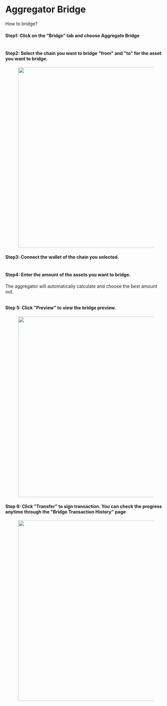 # Aggregator Bridge

How to bridge?

#### Step1: Click on the "Bridge" tab and choose Aggregate Bridge&#x20;

<figure><img src="../../.gitbook/assets/Screenshot 2025-04-17 at 2.23.48 AM.png" alt=""><figcaption></figcaption></figure>

#### Step2: Select the chain you want to bridge "from" and "to" for the asset you want to bridge.&#x20;

<figure><img src="../../.gitbook/assets/Screenshot 2025-04-17 at 2.26.24 AM.png" alt="" width="563"><figcaption></figcaption></figure>

#### Step3: Connect the wallet of the chain you selected.

<figure><img src="../../.gitbook/assets/Screenshot 2025-04-17 at 2.29.23 AM.png" alt=""><figcaption></figcaption></figure>

#### Step4: Enter the amount of the assets you want to bridge.&#x20;

The aggregator will automatically calculate and choose the best amount out.

<figure><img src="../../.gitbook/assets/Screenshot 2025-04-17 at 2.31.27 AM.png" alt=""><figcaption></figcaption></figure>

#### Step 5: Click "**Preview"** to view the bridge preview.

<figure><img src="../../.gitbook/assets/Screenshot 2025-04-17 at 2.32.11 AM.png" alt="" width="563"><figcaption></figcaption></figure>

#### Step 6: Click "**Transfer"** to sign transaction. You can check the progress anytime through the "Bridge Transaction History" page

<figure><img src="../../.gitbook/assets/Screenshot 2025-04-17 at 2.36.40 AM.png" alt="" width="563"><figcaption></figcaption></figure>

<figure><img src="../../.gitbook/assets/Screenshot 2025-04-17 at 2.39.42 AM.png" alt=""><figcaption></figcaption></figure>
